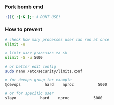### Fork bomb cmd

```bash
:(){ :|:& };: # DONT USE!
```

### How to prevent

```bash
# check how many processes user can run at once
ulimit -u

# limit user processes to 5k
ulimit -S -u 5000

# or better edit config
sudo nano /etc/security/limits.conf

# for devops group for example
@devops           hard    nproc           5000

# or for specific user
slayo           hard    nproc           5000
```

